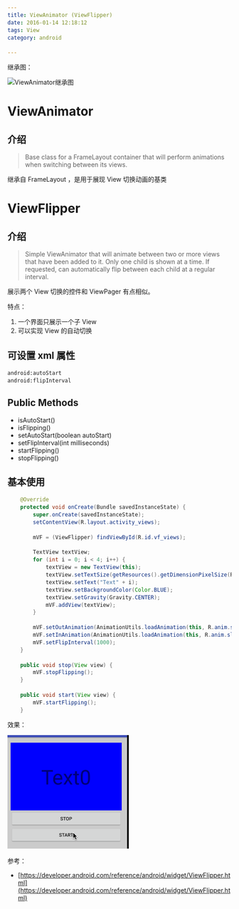 ```yaml
---
title: ViewAnimator (ViewFlipper)
date: 2016-01-14 12:18:12
tags: View
category: android

---
```



继承图：

![ViewAnimator继承图](https://github.com/fangmd/markdownphoto/raw/master/src/ViewAnimator继承图)


# ViewAnimator

## 介绍

>Base class for a FrameLayout container that will perform animations when switching between its views.

继承自 FrameLayout ，是用于展现 View 切换动画的基类


# ViewFlipper

## 介绍

>Simple ViewAnimator that will animate between two or more views that have been added to it. Only one child is shown at a time. If requested, can automatically flip between each child at a regular interval.

展示两个 View 切换的控件和 ViewPager 有点相似。

特点：

1. 一个界面只展示一个子 View
2. 可以实现 View 的自动切换

## 可设置 xml 属性

```xml
android:autoStart
android:flipInterval    
```

## Public Methods

- isAutoStart()
- isFlipping()
- setAutoStart(boolean autoStart)
- setFlipInterval(int milliseconds)
- startFlipping()
- stopFlipping()

## 基本使用

```java
    @Override
    protected void onCreate(Bundle savedInstanceState) {
        super.onCreate(savedInstanceState);
        setContentView(R.layout.activity_views);

        mVF = (ViewFlipper) findViewById(R.id.vf_views);

        TextView textView;
        for (int i = 0; i < 4; i++) {
            textView = new TextView(this);
            textView.setTextSize(getResources().getDimensionPixelSize(R.dimen.text_size));
            textView.setText("Text" + i);
            textView.setBackgroundColor(Color.BLUE);
            textView.setGravity(Gravity.CENTER);
            mVF.addView(textView);
        }

        mVF.setOutAnimation(AnimationUtils.loadAnimation(this, R.anim.slide_out_top));
        mVF.setInAnimation(AnimationUtils.loadAnimation(this, R.anim.slide_in_bottom));
        mVF.setFlipInterval(1000);
    }

    public void stop(View view) {
        mVF.stopFlipping();
    }
    
    public void start(View view) {
        mVF.startFlipping();
    }
```

效果：

![ViewFlipper-Slide-Amination](https://github.com/fangmd/markdownphoto/raw/master/src/ViewFlipper.gif)







参考：

- [https://developer.android.com/reference/android/widget/ViewFlipper.html](https://developer.android.com/reference/android/widget/ViewFlipper.html)

